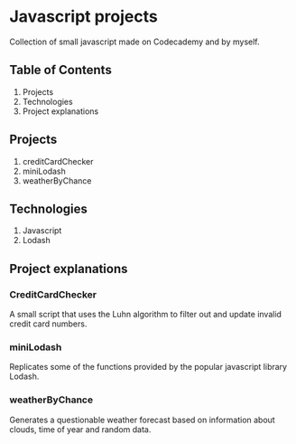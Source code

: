 # Javascript projects

Collection of small javascript made on Codecademy and by myself.

## Table of Contents

1. Projects
2. Technologies
3. Project explanations

## Projects

1. creditCardChecker
2. miniLodash
3. weatherByChance

## Technologies

1. Javascript
2. Lodash

## Project explanations

### CreditCardChecker

A small script that uses the Luhn algorithm to filter out and update invalid credit card numbers.

### miniLodash

Replicates some of the functions provided by the popular javascript library Lodash.

### weatherByChance

Generates a questionable weather forecast based on information about clouds, time of year and random data.
